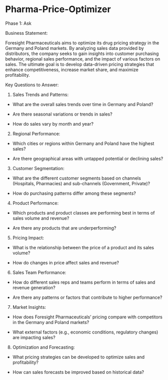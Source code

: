 # Pharma-Price-Optimizer

Phase 1: Ask

Business Statement:

Foresight Pharmaceuticals aims to optimize its drug pricing strategy in the Germany and Poland markets. By analyzing sales data provided by distributors, the company seeks to gain insights into customer purchasing behavior, regional sales performance, and the impact of various factors on sales. The ultimate goal is to develop data-driven pricing strategies that enhance competitiveness, increase market share, and maximize profitability.

Key Questions to Answer:

1. Sales Trends and Patterns:

- What are the overall sales trends over time in Germany and Poland?

- Are there seasonal variations or trends in sales?

- How do sales vary by month and year?

2. Regional Performance:

- Which cities or regions within Germany and Poland have the highest sales?

- Are there geographical areas with untapped potential or declining sales?

3. Customer Segmentation:

- What are the different customer segments based on channels (Hospitals, Pharmacies) and sub-channels (Government, Private)?

- How do purchasing patterns differ among these segments?

4. Product Performance:

- Which products and product classes are performing best in terms of sales volume and revenue?

- Are there any products that are underperforming?

5. Pricing Impact:

- What is the relationship between the price of a product and its sales volume?

- How do changes in price affect sales and revenue?

6. Sales Team Performance:

- How do different sales reps and teams perform in terms of sales and revenue generation?

- Are there any patterns or factors that contribute to higher performance?

7. Market Insights:

- How does Foresight Pharmaceuticals’ pricing compare with competitors in the Germany and Poland markets?

- What external factors (e.g., economic conditions, regulatory changes) are impacting sales?

8. Optimization and Forecasting:

- What pricing strategies can be developed to optimize sales and profitability?

- How can sales forecasts be improved based on historical data?
